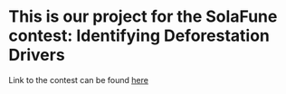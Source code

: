 # This is our project for the SolaFune contest: Identifying Deforestation Drivers 

Link to the contest can be found <ins>[here](https://solafune.com/competitions/68ad4759-4686-4bb3-94b8-7063f755b43d?menu=about&tab=overview)</ins>

